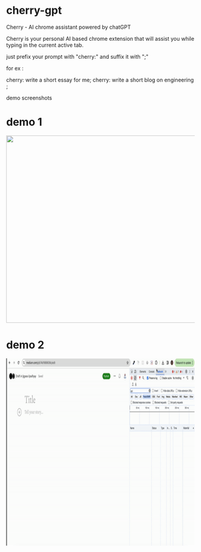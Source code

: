 # cherry-gpt
Cherry - AI chrome assistant powered by chatGPT

Cherry is your personal AI based chrome extension that will assist you while typing in the current active tab.

just prefix your prompt with "cherry:" and suffix it with ";"

for ex :

cherry: write a short essay for me;
cherry: write a short blog on engineering ;

demo screenshots 

# demo 1

<img src="./slack.gif" width=800 height=500 />

# demo 2 
<img src="./medium.gif" width=800 height=500 />

